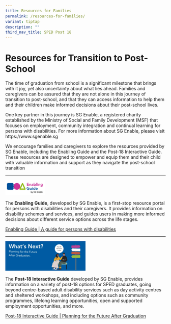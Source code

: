 ```yaml
---
title: Resources for Families
permalink: /resources-for-families/
variant: tiptap
description: ""
third_nav_title: SPED Post 18
---
```

<h1>Resources for Transition to Post-School</h1>
<p>The time of graduation from school is a significant milestone that brings
with it joy, yet also uncertainty about what lies ahead. Families and caregivers
can be assured that they are not alone in this journey of transition to
post-school, and that they can access information to help them and their
children make informed decisions about their post-school lives.</p>
<p>One key partner in this journey is SG Enable, a registered charity established
by the Ministry of Social and Family Development (MSF) that focuses on
employment, community integration and continual learning for persons with
disabilities. For more information about SG Enable, please visit <a rel="noopener noreferrer nofollow" target="_blank">https://www.sgenable.sg</a>
</p>
<p>We encourage families and caregivers to explore the resources provided
by SG Enable, including the Enabling Guide and the Post-18 Interactive
Guide. These resources are designed to empower and equip them and their
child with valuable information and support as they navigate the post-school
transition</p>
<hr>
<p></p>
<div class="isomer-image-wrapper">
<img style="width: 25%;" height="auto" width="100%" alt="" src="/images/sge_enabling_guide.png">
</div>
<p>The<strong> Enabling Guide</strong>, developed by SG Enable, is a first-stop
resource portal for persons with disabilities and their caregivers. It
provides information on disability schemes and services, and guides users
in making more informed decisions about different service options across
the life stages.</p>
<p><a href="https://www.enablingguide.sg/" rel="noopener noreferrer nofollow" target="_blank">Enabling Guide | A guide for persons with disabilities</a>
</p>
<hr>
<p></p>
<div class="isomer-image-wrapper">
<img style="width: 50%;" height="auto" width="100%" alt="" src="/images/sge_post_18_interactive_guide.png">
</div>
<p>The <strong>Post-18 Interactive Guide</strong> developed by SG Enable, provides
information on a variety of post-18 options for SPED graduates, going beyond
centre-based adult disability services such as day activity centres and
sheltered workshops, and including options such as community programmes,
lifelong learning opportunities, open and supported employment opportunities,
and more.</p>
<p><a href="https://www.enablingguide.sg/disability-info/life-stages-transitions/post-18-interactive-guide" rel="noopener noreferrer nofollow" target="_blank">Post-18 Interactive Guide | Planning for the Future After Graduation</a>
</p>